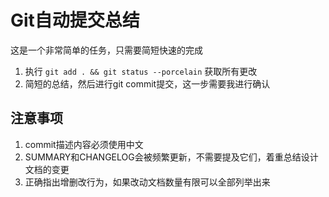 # Git自动提交总结

这是一个非常简单的任务，只需要简短快速的完成

1. 执行 `git add . && git status --porcelain` 获取所有更改
2. 简短的总结，然后进行git commit提交，这一步需要我进行确认

## 注意事项

1. commit描述内容必须使用中文
2. SUMMARY和CHANGELOG会被频繁更新，不需要提及它们，着重总结设计文档的变更
3. 正确指出增删改行为，如果改动文档数量有限可以全部列举出来
